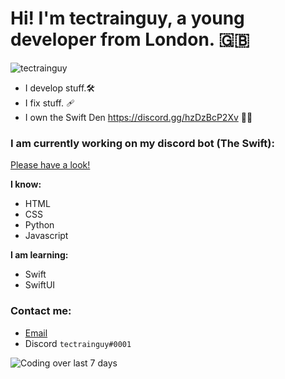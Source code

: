 # Hi! I'm tectrainguy, a young developer from London. :uk:
![tectrainguy](https://en.gravatar.com/userimage/177662690/cb927268156b060539df8dffa63b9212.jpg)

- I develop stuff.🛠️ 
- I fix stuff. 🩹 
- I own the Swift Den https://discord.gg/hzDzBcP2Xv ✍🏼


### I am currently working on my discord bot (The Swift):
[Please have a look!](https://discord.com/oauth2/authorize?client_id=1045760873316229193&permissions=269224960&scope=applications.commands%20bot)


**I know:**

- HTML
- CSS
- Python
- Javascript

**I am learning:**

- Swift
- SwiftUI

### Contact me:
- [Email](hi@tectrainguy.xyz)
- Discord `tectrainguy#0001`

![Coding over last 7 days](https://wakatime.com/share/@tectrainguy/d2985922-3cd1-4af9-a28b-847e166e63e7.svg)

